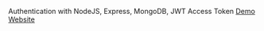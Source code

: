 Authentication with NodeJS, Express, MongoDB, JWT Access Token
[Demo Website](https://user-auth-totun.onrender.com/)
